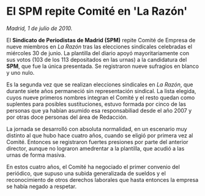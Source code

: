 # El SPM repite Comité en 'La Razón'

*Madrid, 1 de julio de 2010.*

El **Sindicato de Periodistas de Madrid (SPM)** repite Comité de Empresa de nueve miembros en *La Razón* tras las elecciones sindicales celebradas el miércoles 30 de junio. La plantilla del diario apoyó mayoritariamente con sus votos (103 de los 113 depositados en las urnas) a la candidatura del **SPM**, que fue la única presentada. Se registraron nueve sufragios en blanco y uno nulo.

Es la segunda vez que se realizan elecciones sindicales en *La Razón*, que durante siete años permaneció sin representación sindical. La lista elegida, cuyos nueve primeros nombres integran el Comité y el resto quedan como suplentes para posibles sustituciones, estuvo formada por cinco de las personas que ya habían asumido esa responsabiliad desde el año 2007 y por otras doce personas del área de Redacción.

La jornada se desarrolló con absoluta normalidad, en un escenario muy distinto al que hubo hace cuatro años, cuando se eligió por primera vez al Comité. Entonces se registraron fuertes presiones por parte del anterior director, aunque no lograron amedrentar a la plantilla, que acudió a las urnas de forma masiva.

En estos cuatro años, el Comité ha negociado el primer convenio del periódico, que supuso una subida generalizada de sueldos y el reconocimiento de otros derechos laborales que hasta entonces la empresa se había negado a respetar.
